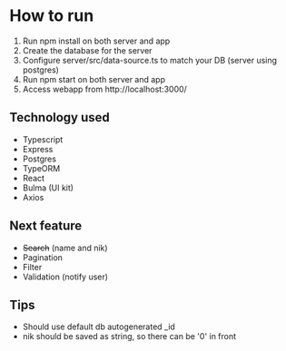 # How to run

1. Run npm install on both server and app
2. Create the database for the server
3. Configure server/src/data-source.ts to match your DB (server using postgres)
4. Run npm start on both server and app
5. Access webapp from http://localhost:3000/

## Technology used

- Typescript
- Express
- Postgres
- TypeORM
- React
- Bulma (UI kit)
- Axios

## Next feature

- ~~Search~~ (name and nik)
- Pagination
- Filter
- Validation (notify user)

## Tips

- Should use default db autogenerated _id
- nik should be saved as string, so there can be '0' in front